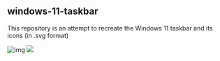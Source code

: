 ## windows-11-taskbar


This repository is an attempt to recreate the Windows 11 taskbar and its icons (in .svg format)


![img](https://raw.githubusercontent.com/pronoymukherjeewritescode/windows-11-web/c77511da37f64645e572625291cd7bd1af62da74/desktop-onclick.svg)
![](https://github.com/pronoymukherjeewritescode/windows-11-web/blob/main/inspire.png?raw=true)
